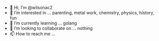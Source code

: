 - 👋 Hi, I’m @wilsonac2
- 👀 I’m interested in ... parenting, metal work, chemistry, physics, history, fun
- 🌱 I’m currently learning ... golang
- 💞️ I’m looking to collaborate on ... nothing
- 📫 How to reach me ... 
<!---
wilsonac2/wilsonac2 is a ✨ special ✨ repository because its `README.md` (this file) appears on your GitHub profile.
You can click the Preview link to take a look at your changes.
--->

